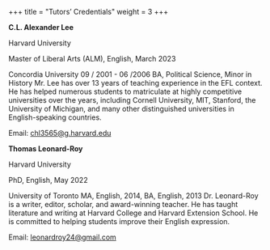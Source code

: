 +++
title = "Tutors’ Credentials"
weight = 3
+++

<!--more-->

**C.L. Alexander Lee**
	
Harvard University

Master of Liberal Arts (ALM), English, March 2023
	
Concordia University
09 / 2001 - 06 /2006
BA, Political Science, Minor in History
Mr. Lee has over 13 years of teaching experience in the EFL context. He has helped numerous students to matriculate at highly competitive universities over the years, including Cornell University, MIT, Stanford, the University of Michigan, and many other distinguished universities in English-speaking countries.

Email: chl3565@g.harvard.edu

**Thomas Leonard-Roy**

Harvard University

PhD, English, May 2022
	
University of Toronto
MA, English, 2014, BA, English, 2013 
Dr. Leonard-Roy is a writer, editor, scholar, and award-winning teacher. He has taught literature and writing at Harvard College and Harvard Extension School. He is committed to helping students improve their English expression. 

Email: leonardroy24@gmail.com 

